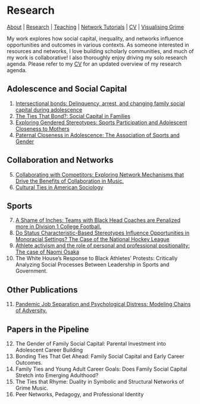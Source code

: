 # Research
[About](https://Tom-R-Leppard.github.io/) | [Research](/research.md) | [Teaching](/teaching.md) | [Network Tutorials](/network_tutorials.md) | [CV](/cv.pdf) | [Visualising Grime](/visualising_grime.md)

My work explores how social capital, inequality, and networks influence opportunities and outcomes in various contexts. As someone interested in resources and networks, I love building scholarly communities, and much of my work is collaborative! I also thoroughly enjoy driving my solo research agenda. Please refer to my [CV](/cv.pdf) for an updated overview of my research agenda. 

## Adolescence and Social Capital 
1. [Intersectional bonds: Delinquency, arrest, and changing family social capital during adolescence](https://onlinelibrary.wiley.com/doi/10.1111/jomf.13029)
2. [The Ties That Bond?: Social Capital in Families](https://www.elgaronline.com/edcollchap/book/9781802202373/book-part-9781802202373-26.xml)
3. [Exploring Gendered Stereotypes: Sports Participation and Adolescent Closeness to Mothers](https://www.emerald.com/insight/content/doi/10.1108/S1476-285420230000019003/full/html)
4. [Paternal Closeness in Adolescence: The Association of Sports and Gender](https://journals.humankinetics.com/view/journals/ssj/39/4/article-p401.xml)
   
## Collaboration and Networks
5. [Collaborating with Competitors: Exploring Network Mechanisms that Drive the Benefits of Collaboration in Music.](https://repository.lib.ncsu.edu/items/8da6b8ef-aeb7-4dfb-b602-3bff6228367b)
6. [Cultural Ties in American Sociology](https://osf.io/preprints/socarxiv/qvyj8)

## Sports
7. [A Shame of Inches: Teams with Black Head Coaches are Penalized more in Division 1 College Football.](https://onlinelibrary.wiley.com/doi/10.1111/ssqu.13117)
8. [Do Status Characteristic-Based Stereotypes Influence Opportunities in Monoracial Settings? The Case of the National Hockey League](https://journals.sagepub.com/doi/10.1177/21582440241269929)
9. [Athlete activism and the role of personal and professional positionality: The case of Naomi Osaka](https://journals.sagepub.com/doi/10.1177/10126902211073907)
10. The White House’s Response to Black Athletes’ Protests: Critically Analyzing Social Processes Between Leadership in Sports and Government.

## Other Publications
11. [Pandemic Job Separation and Psychological Distress: Modeling Chains of Adversity.](https://journals.sagepub.com/doi/10.1177/23294965231183420)

## Papers in the Pipeline
12. The Gender of Family Social Capital: Parental Investment into Adolescent Career Building
13. Bonding Ties That Get Ahead: Family Social Capital and Early Career Outcomes.
14. Family Ties and Young Adult Career Goals: Does Family Social Capital Stretch into Emerging Adulthood?
15. The Ties that Rhyme: Duality in Symbolic and Structural Networks of Grime Music.
16. Peer Networks, Pedagogy, and Professional Identity
